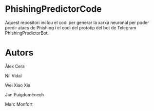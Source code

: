 # PhishingPredictorCode

Aquest repositori inclou el codi per generar la xarxa neuronal per poder predir atacs de Phishing i el codi del prototip del bot de Telegram PhishingPredictorBot.

# Autors
Àlex Cera

Nil Vidal

Wei Xiao Xia

Jan Puigdomènech

Marc Monfort
